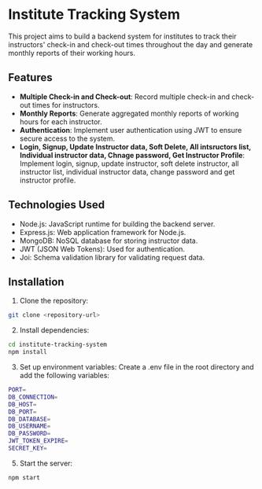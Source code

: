 # Institute Tracking System

This project aims to build a backend system for institutes to track their instructors' check-in and check-out times throughout the day and generate monthly reports of their working hours.

## Features

- **Multiple Check-in and Check-out**: Record multiple check-in and check-out times for instructors.
- **Monthly Reports**: Generate aggregated monthly reports of working hours for each instructor.
- **Authentication**: Implement user authentication using JWT to ensure secure access to the system.
- **Login, Signup, Update Instructor data, Soft Delete, All intsructors list, Individual instructor data, Chnage password, Get Instructor Profile**: Implement login, signup, update instructor, soft delete instructor, all instructor list, individual instructor data, change password and get instructor profile.

## Technologies Used

- Node.js: JavaScript runtime for building the backend server.
- Express.js: Web application framework for Node.js.
- MongoDB: NoSQL database for storing instructor data.
- JWT (JSON Web Tokens): Used for authentication.
- Joi: Schema validation library for validating request data.

## Installation

1. Clone the repository:

```bash
git clone <repository-url>
```
2. Install dependencies:
```bash
cd institute-tracking-system
npm install
```
3. Set up environment variables:
Create a .env file in the root directory and add the following variables:
```bash
PORT=
DB_CONNECTION=
DB_HOST=
DB_PORT=
DB_DATABASE=
DB_USERNAME=
DB_PASSWORD=
JWT_TOKEN_EXPIRE=
SECRET_KEY=
```
5. Start the server:
```bash
npm start
```
